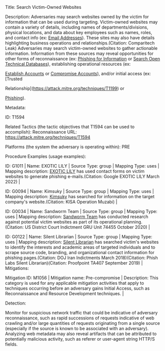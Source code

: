 Title: Search Victim-Owned Websites

Description: Adversaries may search websites owned by the victim for information that can be used during targeting. Victim-owned websites may contain a variety of details, including names of departments/divisions, physical locations, and data about key employees such as names, roles, and contact info (ex: [Email Addresses](https://attack.mitre.org/techniques/T1589/002)). These sites may also have details highlighting business operations and relationships.(Citation: Comparitech Leak) Adversaries may search victim-owned websites to gather actionable information. Information from these sources may reveal opportunities for other forms of reconnaissance (ex: [Phishing for Information](https://attack.mitre.org/techniques/T1598) or [Search Open Technical Databases](https://attack.mitre.org/techniques/T1596)), establishing operational resources (ex:

[Establish Accounts](https://attack.mitre.org/techniques/T1585) or [Compromise Accounts](https://attack.mitre.org/techniques/T1586)), and/or initial access (ex: [Trusted

Relationship](https://attack.mitre.org/techniques/T1199) or

[Phishing](https://attack.mitre.org/techniques/T1566)).

Metadata:

ID: T1594

Related Tactics (the tactic objectives that T1594 can be used to accomplish): Reconnaissance URL: https://attack.mitre.org/techniques/T1594

Platforms (the system the adversary is operating within): PRE

Procedure Examples (usage examples):

ID: G1011 | Name: EXOTIC LILY | Source Type: group | Mapping Type: uses | Mapping description: [EXOTIC LILY](https://attack.mitre.org/groups/G1011) has used contact forms on victim websites to generate phishing e-mails.(Citation: Google EXOTIC LILY March 2022) |

ID: G0094 | Name: Kimsuky | Source Type: group | Mapping Type: uses | Mapping description: [Kimsuky](https://attack.mitre.org/groups/G0094) has searched for information on the target company's website.(Citation: KISA Operation Muzabi) |

ID: G0034 | Name: Sandworm Team | Source Type: group | Mapping Type: uses | Mapping description: [Sandworm Team](https://attack.mitre.org/groups/G0034) has conducted research against potential victim websites as part of its operational planning.(Citation: US District Court Indictment GRU Unit 74455 October 2020) |

ID: G0122 | Name: Silent Librarian | Source Type: group | Mapping Type: uses | Mapping description: [Silent Librarian](https://attack.mitre.org/groups/G0122) has searched victim's websites to identify the interests and academic areas of targeted individuals and to scrape source code, branding, and organizational contact information for phishing pages.(Citation: DOJ Iran Indictments March 2018)(Citation: Phish Labs Silent Librarian)(Citation: Proofpoint TA407 September 2019) | Mitigations:

Mitigation ID: M1056 | Mitigation name: Pre-compromise | Description: This category is used for any applicable mitigation activities that apply to techniques occurring before an adversary gains Initial Access, such as Reconnaissance and Resource Development techniques. |

Detection:

Monitor for suspicious network traffic that could be indicative of adversary reconnaissance, such as rapid successions of requests indicative of web crawling and/or large quantities of requests originating from a single source (especially if the source is known to be associated with an adversary). Analyzing web metadata may also reveal artifacts that can be attributed to potentially malicious activity, such as referer or user-agent string HTTP/S fields.